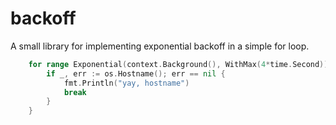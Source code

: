 # backoff

A small library for implementing exponential backoff in a simple for loop.

```go
	for range Exponential(context.Background(), WithMax(4*time.Second)) {
		if _, err := os.Hostname(); err == nil {
			fmt.Println("yay, hostname")
			break
		}
	}

```

